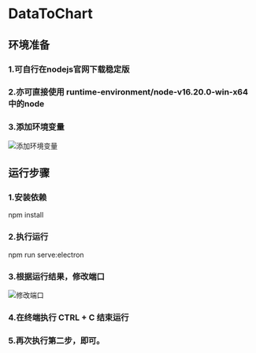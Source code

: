 # DataToChart

## 环境准备

### 1.可自行在nodejs官网下载稳定版

### 2.亦可直接使用 runtime-environment/node-v16.20.0-win-x64 中的node

### 3.添加环境变量
![添加环境变量](https://github.com/MonsterDuang/DataToChart/assets/31094588/4fbbe4c8-627e-432d-950b-d4498cbc3b8c)

## 运行步骤

### 1.安装依赖
  npm install
 
### 2.执行运行
  npm run serve:electron
  
### 3.根据运行结果，修改端口
![修改端口](https://github.com/MonsterDuang/DataToChart/assets/31094588/b5e46160-9625-4a05-bc05-1c252426f234)

### 4.在终端执行 CTRL + C 结束运行

### 5.再次执行第二步，即可。
